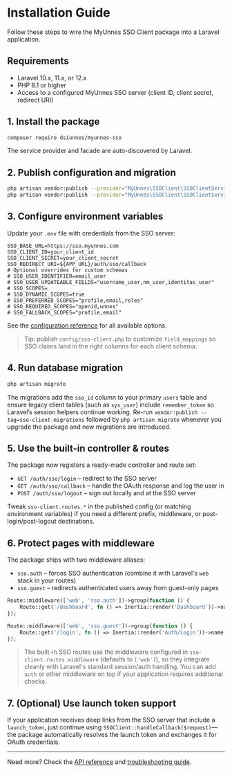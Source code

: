 # Installation Guide

Follow these steps to wire the MyUnnes SSO Client package into a Laravel application.

## Requirements

- Laravel 10.x, 11.x, or 12.x
- PHP 8.1 or higher
- Access to a configured MyUnnes SSO server (client ID, client secret, redirect URI)

## 1. Install the package

```bash
composer require dsiunnes/myunnes-sso
```

The service provider and facade are auto-discovered by Laravel.

## 2. Publish configuration and migration

```bash
php artisan vendor:publish --provider="MyUnnes\SSOClient\SSOClientServiceProvider" --tag=sso-client-config
php artisan vendor:publish --provider="MyUnnes\SSOClient\SSOClientServiceProvider" --tag=sso-client-migrations
```

## 3. Configure environment variables

Update your `.env` file with credentials from the SSO server:

```env
SSO_BASE_URL=https://sso.myunnes.com
SSO_CLIENT_ID=your_client_id
SSO_CLIENT_SECRET=your_client_secret
SSO_REDIRECT_URI=${APP_URL}/auth/sso/callback
# Optional overrides for custom schemas
# SSO_USER_IDENTIFIER=email_user
# SSO_USER_UPDATEABLE_FIELDS="username_user,nm_user,identitas_user"
# SSO_SCOPES=
# SSO_DYNAMIC_SCOPES=true
# SSO_PREFERRED_SCOPES="profile,email,roles"
# SSO_REQUIRED_SCOPES="openid,unnes"
# SSO_FALLBACK_SCOPES="profile,email"
```

See the [configuration reference](configuration.md) for all available options.

> Tip: publish `config/sso-client.php` to customize `field_mappings` so SSO claims land in the right columns for each client schema.

## 4. Run database migration

```bash
php artisan migrate
```

The migrations add the `sso_id` column to your primary `users` table and ensure legacy client tables (such as `sys_user`) include `remember_token` so Laravel’s session helpers continue working. Re-run `vendor:publish --tag=sso-client-migrations` followed by `php artisan migrate` whenever you upgrade the package and new migrations are introduced.

## 5. Use the built-in controller & routes

The package now registers a ready-made controller and route set:

- `GET /auth/sso/login` – redirect to the SSO server
- `GET /auth/sso/callback` – handle the OAuth response and log the user in
- `POST /auth/sso/logout` – sign out locally and at the SSO server

Tweak `sso-client.routes.*` in the published config (or matching environment variables) if you need a different prefix, middleware, or post-login/post-logout destinations.

## 6. Protect pages with middleware

The package ships with two middleware aliases:

- `sso.auth` – forces SSO authentication (combine it with Laravel's `web` stack in your routes)
- `sso.guest` – redirects authenticated users away from guest-only pages

```php
Route::middleware(['web', 'sso.auth'])->group(function () {
    Route::get('/dashboard', fn () => Inertia::render('Dashboard'))->name('dashboard');
});

Route::middleware(['web', 'sso.guest'])->group(function () {
    Route::get('/login', fn () => Inertia::render('Auth/Login'))->name('login');
});
```

> The built-in SSO routes use the middleware configured in `sso-client.routes.middleware` (defaults to `['web']`), so they integrate cleanly with Laravel's standard session/auth handling. You can add `auth` or other middleware on top if your application requires additional checks.

## 7. (Optional) Use launch token support

If your application receives deep links from the SSO server that include a `launch_token`, just continue using `SSOClient::handleCallback($request)`—the package automatically resolves the launch token and exchanges it for OAuth credentials.

---

Need more? Check the [API reference](api.md) and [troubleshooting guide](troubleshooting.md).
